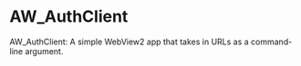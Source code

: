 # AW_AuthClient
AW_AuthClient: A simple WebView2 app that takes in URLs as a command-line argument.
